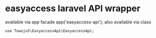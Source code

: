 # easyaccess laravel API wrapper
 
available via app facade app('easyaccess-api');
also available via class 

```use Towoju5\EasyaccessApi\EasyaccessApi;```